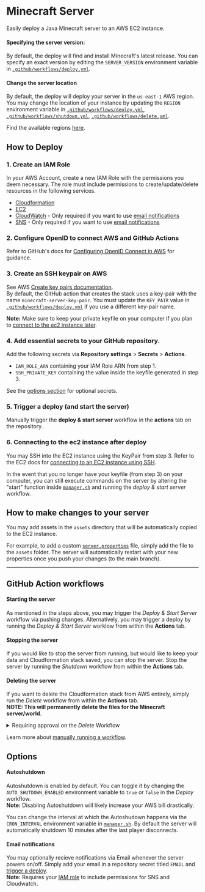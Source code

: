 # Minecraft Server
Easily deploy a Java Minecraft server to an AWS EC2 instance.

#### Specifying the server version:
By default, the deploy will find and install Minecraft's latest release. You can specify an exact version by editing the `SERVER_VERSION` environment variable in [`.github/workflows/deploy.yml`](.github/workflows/deploy.yml#L17).

#### Change the server location
By default, the deploy will deploy your server in the `us-east-1` AWS region. You may change the location of your instance by updating the `REGION` environment variable in [`.github/workflows/deploy.yml`](.github/workflows/deploy.yml#L14), [`.github/workflows/shutdown.yml`](.github/workflows/shutdown.yml#L11), [`.github/workflows/delete.yml`](.github/workflows/delete.yml#L11).

Find the available regions [here](https://aws.amazon.com/about-aws/global-infrastructure/regions_az/).

## How to Deploy
### 1. Create an IAM Role
In your AWS Account, create a new IAM Role with the permissions you deem necessary. The role must include permissions to create/update/delete resources in the following services.

  - [Cloudformation](https://aws.amazon.com/cloudformation/)
  - [EC2](https://aws.amazon.com/ec2/)
  - [CloudWatch](https://aws.amazon.com/cloudwatch/) - Only required if you want to use [email notifications](#email-notifications)
  - [SNS](https://aws.amazon.com/sns/) - Only required if you want to use [email notifications](#email-notifications)
  

### 2. Configure OpenID to connect AWS and GitHub Actions
Refer to GitHub's docs for [Configuring OpenID Connect in AWS](https://docs.github.com/en/actions/deployment/security-hardening-your-deployments/configuring-openid-connect-in-amazon-web-services) for guidance.

### 3. Create an SSH keypair on AWS
See AWS [Create key pairs documentation](https://docs.aws.amazon.com/AWSEC2/latest/UserGuide/create-key-pairs.html). \
By default, the GitHub action that creates the stack uses a key-pair with the name `minecraft-server-key-pair`. You must update the `KEY_PAIR` value in [`.github/workflows/deploy.yml`](.github/workflows/deploy.yml#L15) if you use a different key-pair name.

**Note:** Make sure to keep your private keyfile on your computer if you plan to [connect to the ec2 instance later](#5-connecting-to-the-ec2-instance-after-deploy).


### 4. Add essential secrets to your GitHub repository.

Add the following secrets via **Repository settings** > **Secrets** > **Actions**.

  - `IAM_ROLE_ARN` containing your IAM Role ARN from step 1.
  - `SSH_PRIVATE_KEY` containing the value inside the keyfile generated in step 3.

See the [options section](#options) for optional secrets.

### 5. Trigger a deploy (and start the server)
Manually trigger the **deploy & start server** workflow in the **actions** tab on the repository.

### 6. Connecting to the ec2 instance after deploy
You may SSH into the EC2 instance using the KeyPair from step 3. Refer to the EC2 docs for [connecting to an EC2 instance using SSH](https://docs.aws.amazon.com/AWSEC2/latest/UserGuide/AccessingInstancesLinux.html).

In the event that you no longer have your keyfile (from step 3) on your computer, you can still execute commands on the server by altering the "start" function inside [`manager.sh`](manager.sh) and running the *deploy & start server* workflow.

## How to make changes to your server
You may add assets in the `assets` directory that will be automatically copied to the EC2 instance.

For example, to add a custom [`server.properties`](https://minecraft.fandom.com/wiki/Server.properties) file, simply add the file to the `assets` folder. The server will automatically restart with your new properties once you push your changes (to the main branch).


---

## GitHub Action workflows

#### Starting the server
As mentioned in the steps above, you may trigger the *Deploy & Start Server* workflow via pushing changes. Alternatively, you may trigger a deploy by running the *Deploy & Start Server* worklow from within the **Actions** tab.

#### Stopping the server
If you would like to stop the server from running, but would like to keep your data and Cloudformation stack saved, you can stop the server. Stop the server by running the *Shutdown* workflow from within the **Actions** tab.

#### Deleting the server
If you want to delete the Cloudformation stack from AWS entirely, simply run the *Delete* workflow from within the **Actions** tab. \
**NOTE: This will permanently delete the files for the Minecraft server/world**.

<details>

  <summary>Requiring approval on the <em>Delete</em> Workflow</summary>
  
  You might want to share permissions with your friends to start/stop the server. However, you probably want to limit who has access to permanently delete the server.

  To restrict access, simply enable the *required reviewers* protection rule to your server after the initial creation. This will allow you to select users that must approve the deletion before it occurs.

  Learn more about the [required reviewers protection rule](https://docs.github.com/en/actions/deployment/targeting-different-environments/using-environments-for-deployment#required-reviewers).
</details>

Learn more about [manually running a workflow](https://docs.github.com/en/actions/managing-workflow-runs/manually-running-a-workflow#running-a-workflow).



## Options

#### Autoshutdown
Autoshutdown is enabled by default. You can toggle it by changing the `AUTO_SHUTDOWN_ENABLED` environment variable to `true` or `false` in the *Deploy* workflow. \
**Note:** Disabling Autoshutdown will likely increase your AWS bill drastically.

You can change the interval at which the Autoshudown happens via the `CRON_INTERVAL` environment variable in [`manager.sh`](manager.sh). By default the server will automatically shutdown 10 minutes after the last player disconnects.

#### Email notifications
You may optionally recieve notifications via Email whenever the server powers on/off. Simply add your email in a repository secret titled `EMAIL` and [trigger a deploy](#starting-the-server). \
**Note:** Requires your [IAM role](#1-create-an-iam-role) to include permissions for SNS and Cloudwatch.
